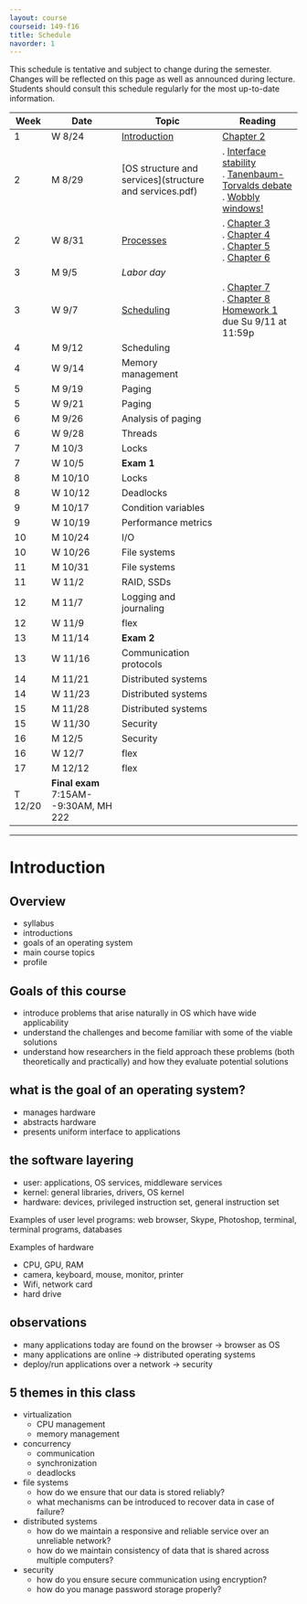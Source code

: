 ```yaml
---
layout: course
courseid: 149-f16
title: Schedule
navorder: 1
---
```


<a name="schedule"></a>

This schedule is tentative and subject to change during the semester. Changes will be reflected on this page as well as announced during lecture. Students should consult this schedule regularly for the most up-to-date information.

Week|Date|Topic|Reading
----|-------|-------|---
1 | W 8/24 | [Introduction](#introduction) | [Chapter 2](http://pages.cs.wisc.edu/~remzi/OSTEP/intro.pdf)
2 | M 8/29 | [OS structure and services](structure and services.pdf) | . [Interface stability](http://www.cs.pomona.edu/classes/cs121/supp/stability.html)<br> . [Tanenbaum-Torvalds debate](https://en.wikipedia.org/wiki/Tanenbaum%E2%80%93Torvalds_debate)<br> . [Wobbly windows!](https://www.youtube.com/watch?v=nbCg9_YgKgM)
2 | W 8/31 | [Processes](processes.pdf) | . [Chapter 3](http://pages.cs.wisc.edu/~remzi/Classes/537/Spring2016/Book/dialogue-virtualization.pdf)<br> . [Chapter 4](http://pages.cs.wisc.edu/~remzi/Classes/537/Spring2016/Book/cpu-intro.pdf)<br> . [Chapter 5](http://pages.cs.wisc.edu/~remzi/Classes/537/Spring2016/Book/cpu-api.pdf)<br> . [Chapter 6](http://pages.cs.wisc.edu/~remzi/Classes/537/Spring2016/Book/cpu-mechanisms.pdf)<br>
3 | M 9/5 | _Labor day_ |
3 | W 9/7 | [Scheduling](scheduling.pdf) | . [Chapter 7](http://pages.cs.wisc.edu/~remzi/OSTEP/cpu-sched.pdf)<br> . [Chapter 8](http://pages.cs.wisc.edu/~remzi/OSTEP/cpu-sched-mlfq.pdf)<br>[Homework 1](homework01.html) due Su 9/11 at 11:59p
4 | M 9/12 | Scheduling
4 | W 9/14 | Memory management
5 | M 9/19 | Paging
5 | W 9/21 | Paging
6 | M 9/26 | Analysis of paging
6 | W 9/28 | Threads
7 | M 10/3 | Locks
7 | W 10/5 | __Exam 1__
8 | M 10/10 | Locks
8 | W 10/12 | Deadlocks
9 | M 10/17 | Condition variables
9 | W 10/19 | Performance metrics
10 | M 10/24 | I/O
10 | W 10/26 | File systems
11 | M 10/31 | File systems
11 | W 11/2 | RAID, SSDs
12 | M 11/7 | Logging and journaling
12 | W 11/9 | flex
13 | M 11/14 | __Exam 2__
13 | W 11/16 | Communication protocols
14 | M 11/21 | Distributed systems
14 | W 11/23 | Distributed systems
15 | M 11/28 | Distributed systems
15 | W 11/30 | Security
16 | M 12/5 | Security
16 | W 12/7 | flex
17 | M 12/12 | flex
|T 12/20 | __Final exam__ 7:15AM--9:30AM, MH 222

---

# Introduction

## Overview
- syllabus
- introductions
- goals of an operating system
- main course topics
- profile

## Goals of this course
- introduce problems that arise naturally in OS which have wide applicability
- understand the challenges and become familiar with some of the viable solutions
- understand how researchers in the field approach these problems (both theoretically and practically) and how they evaluate potential solutions

## what is the goal of an operating system?
- manages hardware
- abstracts hardware
- presents uniform interface to applications

## the software layering
- user: applications, OS services, middleware services
- kernel: general libraries, drivers, OS kernel
- hardware: devices, privileged instruction set, general instruction set

Examples of user level programs: web browser, Skype, Photoshop, terminal, terminal programs, databases

Examples of hardware
- CPU, GPU, RAM
- camera, keyboard, mouse, monitor, printer
- Wifi, network card
- hard drive

## observations
- many applications today are found on the browser → browser as OS
- many applications are online → distributed operating systems
- deploy/run applications over a network → security

## 5 themes in this class
- virtualization
  - CPU management
  - memory management
- concurrency
  - communication
  - synchronization
  - deadlocks
- file systems
  - how do we ensure that our data is stored reliably?
  - what mechanisms can be introduced to recover data in case of failure?
- distributed systems
  - how do we maintain a responsive and reliable service over an unreliable network?
  - how do we maintain consistency of data that is shared across multiple computers?
- security
  - how do you ensure secure communication using encryption?
  - how do you manage password storage properly?
